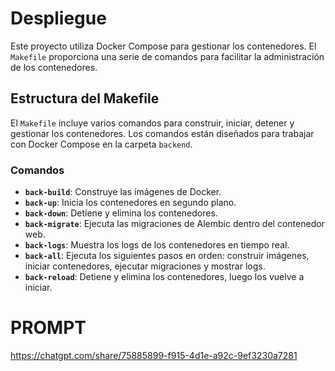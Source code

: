 # Despliegue

Este proyecto utiliza Docker Compose para gestionar los contenedores. El `Makefile` proporciona una serie de comandos para facilitar la administración de los contenedores.

## Estructura del Makefile

El `Makefile` incluye varios comandos para construir, iniciar, detener y gestionar los contenedores. Los comandos están diseñados para trabajar con Docker Compose en la carpeta `backend`.

### Comandos

- **`back-build`**: Construye las imágenes de Docker.
- **`back-up`**: Inicia los contenedores en segundo plano.
- **`back-down`**: Detiene y elimina los contenedores.
- **`back-migrate`**: Ejecuta las migraciones de Alembic dentro del contenedor web.
- **`back-logs`**: Muestra los logs de los contenedores en tiempo real.
- **`back-all`**: Ejecuta los siguientes pasos en orden: construir imágenes, iniciar contenedores, ejecutar migraciones y mostrar logs.
- **`back-reload`**: Detiene y elimina los contenedores, luego los vuelve a iniciar.


# PROMPT
https://chatgpt.com/share/75885899-f915-4d1e-a92c-9ef3230a7281

